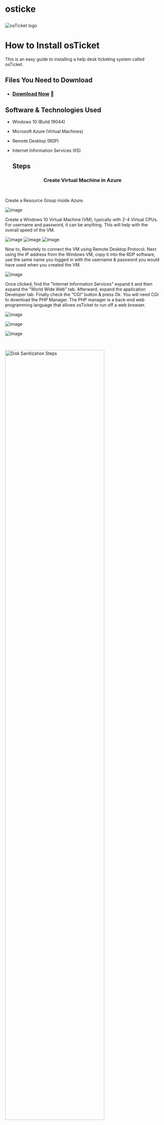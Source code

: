 # osticke<p align="center">
<img src="https://i.imgur.com/Clzj7Xs.png" alt="osTicket logo"/>
</p>


<h1> How to Install osTicket </h1>
This is an easy guide to installing a help desk ticketing system called osTicket.<br/>


<h2> Files You Need to Download</h2>

- ### [Download Now](https://drive.google.com/drive/u/2/folders/1APMfNyfdaNfdZsUwxWYChf6) 📁
<h2> Software & Technologies  Used</h2>

- Windows 10 (Build 19044)
- Microsoft Azure (Virtual Machines)
- Remote Desktop (RDP)
- Internet Information Services (IIS)

  
    <h2>Steps</h2>
<h3 align="center">Create Virtual Machine in Azure</h3>
<br />                                                                                                                                                        
                                                                                                                   
 Create a Resource Group inside Azure.                                                                                                                                 
                                                                                                                   
                                                                                                                   
![image](https://github.com/user-attachments/assets/dd3825a7-fcd9-4654-9d35-5760e96707fb)
                                                                                                                                                                                                                                                                                                                                                         
                                                                                                               
                                                                                                               
                                                                                                             
Create a Windows 10 Virtual Machine (VM), typically with 2-4 Virtual CPUs. For username and password, it can be anything. This will help with the overall speed of the VM.                                                                                                                                                                                                                                                                                                                                                     
                                                                                                            
![image](https://github.com/user-attachments/assets/d1285e52-47ef-4f6f-92f6-8c221185718c)
![image](https://github.com/user-attachments/assets/74d29ea4-46fd-483f-88af-3ea8d936e65c)
![image](https://github.com/user-attachments/assets/5f2f8b75-919f-49fa-be37-f48eb91c2262)
<p>Now to, Remotely to connect the VM using Remote Desktop Protocol. Next using the IP address from the Windows VM, copy it into the RDP software, use the same name you logged in with the username & password you would have used when you created the VM.                                                                                                                                                                                                                                          
                                                                                                                   
 ![image](https://github.com/user-attachments/assets/41e54d3d-41f1-4707-b18f-abeb73bd6f52)
                                                                                                                                                                                                                                                                                                                                                
                                                                                                          
                                                                                                      
Once clicked, find the "Internet Information Services" expand it and then expand the "World Wide Web" tab. Afterward, expand the application Developer tab. Finally check the "CGI" button & press Ok. You will need CGI to download the PHP Manager. The PHP manager is a back-end web programming language that allows osTicket to run off a web browser.                                                                                                       
                                                                                                                                                                                                                                                                                                                                        
 ![image](https://github.com/user-attachments/assets/69bd0998-4277-4c88-83dc-925e28b32631)
                                                                                                                                                             
                                                                                                                                                 
                                                                                                                                                       
                                                                                                                                                                    
                                                                                                                                                                    
 ![image](https://github.com/user-attachments/assets/0d777fcb-e7b4-4ab8-9c6a-a87640fa45e5)
                                                             
                                                                                                                                                                
  ![image](https://github.com/user-attachments/assets/f6d5a4a1-eb7a-44c0-a736-7a15ab8d7253)
                                                                                                                                                                   
                                            


</p>
<br />

<p>
<img src="https://i.imgur.com/DJmEXEB.png" height="80%" width="80%" alt="Disk Sanitization Steps"/>
</p>
<p>
Lorem ipsum dolor sit amet, consectetur adipiscing elit, sed do eiusmod tempor incididunt ut labore et dolore magna aliqua. Ut enim ad minim veniam, quis nostrud exercitation ullamco laboris nisi ut aliquip ex ea commodo consequat. Duis aute irure dolor in reprehenderit in voluptate velit esse cillum dolore eu fugiat nulla pariatur.
</p>
<br />

<p>
<img src="https://i.imgur.com/DJmEXEB.png" height="80%" width="80%" alt="Disk Sanitization Steps"/>
</p>
<p>
Lorem ipsum dolor sit amet, consectetur adipiscing elit, sed do eiusmod tempor incididunt ut labore et dolore magna aliqua. Ut enim ad minim veniam, quis nostrud exercitation ullamco laboris nisi ut aliquip ex ea commodo consequat. Duis aute irure dolor in reprehenderit in voluptate velit esse cillum dolore eu fugiat nulla pariatur.
</p>
<br />t-prereqs

